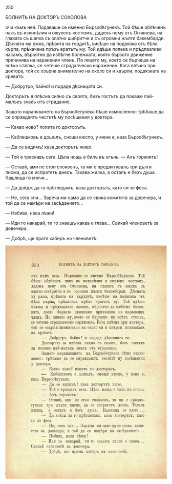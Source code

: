 ﻿250

БОЛНИТѢ НА ДОКТОРЪ СОКОЛОВА

очи къмъ нея. Подаваше се именно Бързобѣгунекъ. Той бѣше облѣченъ пакъ въ излинѣлия и ожуленъ костюмъ, даденъ нему отъ Огнянова, на главата съ шапка съ златно шийритче и съ огромни жълти бакембарди. Дѣсната му ржка, прѣвита на гордитѣ, висѣше на подвязка отъ бѣла кърпа, прѣкачена прѣзъ вратътъ му. Той идѣше полека и прѣдпазливо насамъ, вѣроятно да избѣгне болежката, която бързото движение причинява на наранения членъ. По лицето му, което се бърчеше на всѣка стѫпка, се четеше страдалческо изражение. Кога влѣзна при доктора, той се озърна внимателно на около си и хвърли, подвязката на кревата.

— Добрутро, байно! и подаде дѣсницата си.

Докторътъ я плѣсна силно съ своята, безъ гостътъ да покаже пай-малъкъ знакъ отъ страдание.

Защото нараняването на Бързобегупека бѣше измисленно: трѣбаше да се оправдаятъ честитѣ му посѣщения у доктора.

— Какво ново? попита го докторътъ.

— Каблешковъ е дошълъ, снощи кжспо, у мене е, каза Бързобѣгунекъ.

— Да се видимъ! каза докторътъ живо.

— Той е трескавъ сега. Цѣла нощь е билъ въ огънь. — Ахъ горкиятъ!

— Оставѝ, ами пе стои спокоенъ, та ми е продиктувалъ три дълги писма, да се испратятъ днесъ. Такава жилка, а осталъ е безъ душа. Кашлица го мжчи...

— Да дойдж да го прѣгледамъ, каза докторътъ, като си зе феса.

— Не, сега спи... Зареча ми само да се свика комитета за довечера, и той да се намѣри на засѣданието...

— Небива, нека лѣжи!

— Иди го накарай, ти го знаешъ каква е глава... Свикай членоветѣ за довечера.

— Добрѣ, ще пратя хаберъ на членоветѣ.

![original](images/281.jpg)

